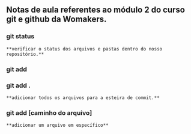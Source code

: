 ## Notas de aula referentes ao módulo 2 do curso git e github da Womakers.


### git status
    **verificar o status dos arquivos e pastas dentro do nosso repositório.**

### git add
### git add .
    **adicionar todos os arquivos para a esteira de commit.**

### git add [caminho do arquivo]
    **adicionar um arquivo em específico**
    

